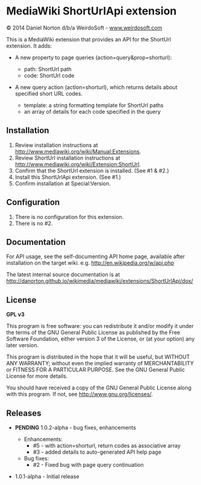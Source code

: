 # MediaWiki ShortUrlApi extension
© 2014 Daniel Norton d/b/a WeirdoSoft - www.weirdosoft.com

This is a MediaWiki extension that provides an API for the ShortUrl extension.
It adds:
 - A new property to page queries (action=query&prop=shorturl):
   - path: ShortUrl path
   - code: ShortUrl code

 - A new query action (action=shorturl), which returns details about specified short URL codes.
   - template: a string formatting template for ShortUrl paths
   - an array of details for each code specified in the query

## Installation
1. Review installation instructions at http://www.mediawiki.org/wiki/Manual:Extensions.
2. Review ShortUrl installation instructions at http://www.mediawiki.org/wiki/Extension:ShortUrl.
3. Confirm that the ShortUrl extension is installed. (See #1 & #2.)
4. Install this ShortUrlApi extension. (See #1.)
5. Confirm installation at Special:Version.

## Configuration
1. There is no configuration for this extension.
2. There is no #2.

## Documentation
For API usage, see the self-documenting API home page, available
after installation on the target wiki.
e.g. http://en.wikipedia.org/w/api.php

The latest internal source documentation is at
http://danorton.github.io/wikimedia/mediawiki/extensions/ShortUrlApi/dox/

## License
**GPL v3**

This program is free software: you can redistribute it and/or modify
it under the terms of the GNU General Public License as published by
the Free Software Foundation, either version 3 of the License, or
(at your option) any later version.

This program is distributed in the hope that it will be useful,
but WITHOUT ANY WARRANTY; without even the implied warranty of
MERCHANTABILITY or FITNESS FOR A PARTICULAR PURPOSE.  See the
GNU General Public License for more details.

You should have received a copy of the GNU General Public License
along with this program.  If not, see <http://www.gnu.org/licenses/>.

## Releases
 - **PENDING** 1.0.2-alpha - bug fixes, enhancements
   - Enhancements:
     - #5 - with action=shorturl, return codes as associative array
     - #3 - added details to auto-generated API help page
   - Bug fixes:
     - #2 - Fixed bug with page query continuation

 - 1.0.1-alpha - Initial release
